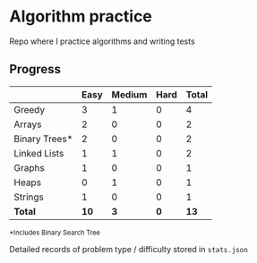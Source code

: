 # Algorithm practice

Repo where I practice algorithms and writing tests

<!-- These problems are a mix from various algorithm-practice sites, such as AlgoExpert, Leetcode, etc. -->

<!-- todo: display the json data in some online visualization (probably with github pages) -->
<!-- todo: add specific commands for testing difficulties -->

## Progress

<!-- On sites where 'Very Hard' is not a difficulty, I have added problems with a <35% success rate -->
|               | Easy     | Medium   | Hard     | Total    |
| ------------- | -------- | -------- | -------- | -------- |
| Greedy        | 3        | 1        | 0        | 4        |
| Arrays        | 2        | 0        | 0        | 2        |
| Binary Trees* | 2        | 0        | 0        | 2        |
| Linked Lists  | 1        | 1        | 0        | 2        |
| Graphs        | 1        | 0        | 0        | 1        |
| Heaps         | 0        | 1        | 0        | 1        |
| Strings       | 1        | 0        | 0        | 1        |
| **Total**     | **10**   | **3**    | **0**    | **13**   |

<sup>*Includes Binary Search Tree</sup>

Detailed records of problem type / difficulty stored in `stats.json`

<!--
  List of types to add to the graph (when attempted):
    Matrix
    Searching
    Sorting
    Stacks
    Recursion
    Dynamic Programming
    Trie
-->
